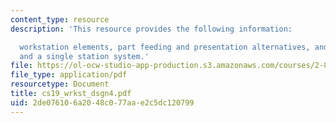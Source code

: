 ```yaml
---
content_type: resource
description: 'This resource provides the following information:

  workstation elements, part feeding and presentation alternatives, and design a process
  and a single station system.'
file: https://ol-ocw-studio-app-production.s3.amazonaws.com/courses/2-875-mechanical-assembly-and-its-role-in-product-development-fall-2004/2de076106a2048c077aae2c5dc120799_cs19_wrkst_dsgn4.pdf
file_type: application/pdf
resourcetype: Document
title: cs19_wrkst_dsgn4.pdf
uid: 2de07610-6a20-48c0-77aa-e2c5dc120799
---
```


